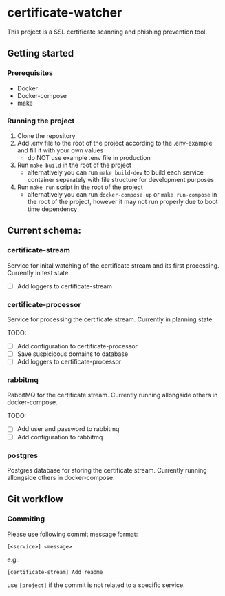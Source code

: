 # certificate-watcher

This project is a SSL certificate scanning and phishing prevention tool.

## Getting started

### Prerequisites

- Docker
- Docker-compose
- make

### Running the project

1. Clone the repository
2. Add .env file to the root of the project according to the .env-example and fill it with your own values
   - do NOT use example .env file in production
3. Run `make build` in the root of the project
   - alternatively you can run `make build-dev` to build each service container separately with file structure for development purposes
4. Run `make run` script in the root of the project
   - alternatively you can run `docker-compose up` or `make run-compose` in the root of the project, however it may not run properly due to boot time dependency

## Current schema:

### certificate-stream

Service for inital watching of the certificate stream and its first processing. Currently in test state.

- [ ] Add loggers to certificate-stream

### certificate-processor

Service for processing the certificate stream. Currently in planning state.

TODO:
- [ ] Add configuration to certificate-processor
- [ ] Save suspicioous domains to database
- [ ] Add loggers to certificate-processor

### rabbitmq

RabbitMQ for the certificate stream. Currently running allongside others in docker-compose.

TODO:
- [ ] Add user and password to rabbitmq
- [ ] Add configuration to rabbitmq

### postgres

Postgres database for storing the certificate stream. Currently running allongside others in docker-compose.

## Git workflow

### Commiting

Please use following commit message format:

`[<service>] <message>`

e.g.:

`[certificate-stream] Add readme`

use `[project]` if the commit is not related to a specific service.
